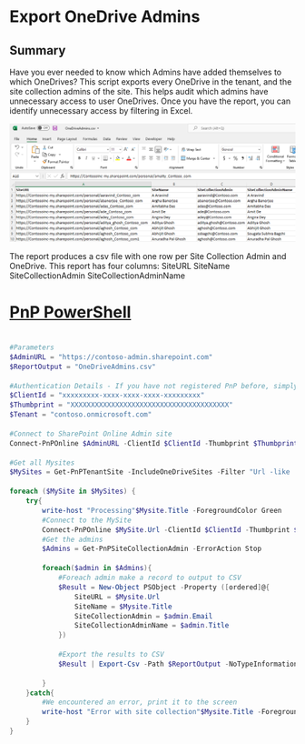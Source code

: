 # Export OneDrive Admins

## Summary
Have you ever needed to know which Admins have added themselves to which OneDrives? This script exports every OneDrive in the tenant, and the site collection admins of the site. This helps audit which admins have unnecessary access to user OneDrives. Once you have the report, you can identify unnecessary access by filtering in Excel.

![Example Screenshot](assets/OneDriveAdmins.png)

The report produces a csv file with one row per Site Collection Admin and OneDrive. This report has four columns:
SiteURL
SiteName
SiteCollectionAdmin
SiteCollectionAdminName


# [PnP PowerShell](#tab/pnpps)

```powershell

#Parameters
$AdminURL = "https://contoso-admin.sharepoint.com"
$ReportOutput = "OneDriveAdmins.csv"

#Authentication Details - If you have not registered PnP before, simply run the command Register-PnPAzureADApp to create an App
$ClientId = "xxxxxxxxx-xxxx-xxxx-xxxx-xxxxxxxxx"
$Thumbprint = "XXXXXXXXXXXXXXXXXXXXXXXXXXXXXXXXXXXXXXX"
$Tenant = "contoso.onmicrosoft.com"

#Connect to SharePoint Online Admin site
Connect-PnPOnline $AdminURL -ClientId $ClientId -Thumbprint $Thumbprint  -Tenant $Tenant 

#Get all Mysites
$MySites = Get-PnPTenantSite -IncludeOneDriveSites -Filter "Url -like '-my.sharepoint.com/personal/'"

foreach ($MySite in $MySites) {
    try{
        write-host "Processing"$Mysite.Title -ForegroundColor Green
        #Connect to the MySite
        Connect-PnPOnline $MySite.Url -ClientId $ClientId -Thumbprint $Thumbprint  -Tenant $Tenant -ErrorAction Stop
        #Get the admins
        $Admins = Get-PnPSiteCollectionAdmin -ErrorAction Stop
        
        foreach($admin in $Admins){
            #Foreach admin make a record to output to CSV   
            $Result = New-Object PSObject -Property ([ordered]@{
                SiteURL = $Mysite.Url
                SiteName = $Mysite.Title
                SiteCollectionAdmin = $admin.Email
                SiteCollectionAdminName = $admin.Title
            })
            
            #Export the results to CSV
            $Result | Export-Csv -Path $ReportOutput -NoTypeInformation -Append

        }
    }catch{
        #We encountered an error, print it to the screen
        write-host "Error with site collection"$Mysite.Title -ForegroundColor Red
    }
}

```
